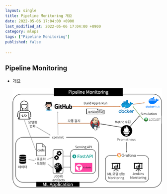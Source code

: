 ```yaml
---
layout: single
title: Pipeline Monitoring 개요
date: 2022-05-06 17:04:00 +0900
last_modified_at: 2022-05-06 17:04:00 +0900
category: mlops
tags: ["Pipeline Monitoring"]
published: false

---
```


## Pipeline Monitoring

- 개요
    
    <!-- ![Untitled](https://s3-us-west-2.amazonaws.com/secure.notion-static.com/b4de0a04-010f-4fc8-9e90-e1769b9a5f9e/Untitled.png) -->
	![Untitled](/assets/img/mlops_piplinemonitoring0.png)